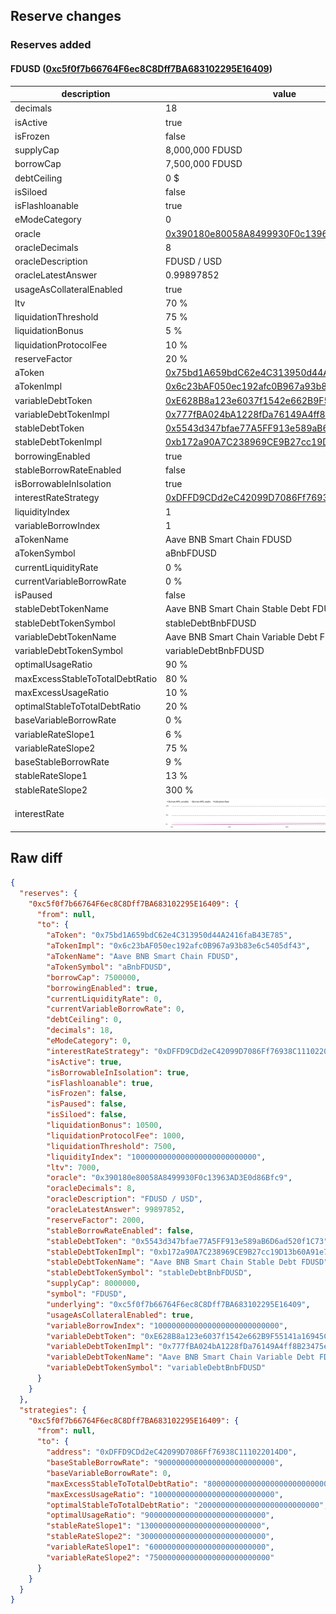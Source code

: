 ## Reserve changes

### Reserves added

#### FDUSD ([0xc5f0f7b66764F6ec8C8Dff7BA683102295E16409](https://bscscan.com/address/0xc5f0f7b66764F6ec8C8Dff7BA683102295E16409))

| description | value |
| --- | --- |
| decimals | 18 |
| isActive | true |
| isFrozen | false |
| supplyCap | 8,000,000 FDUSD |
| borrowCap | 7,500,000 FDUSD |
| debtCeiling | 0 $ |
| isSiloed | false |
| isFlashloanable | true |
| eModeCategory | 0 |
| oracle | [0x390180e80058A8499930F0c13963AD3E0d86Bfc9](https://bscscan.com/address/0x390180e80058A8499930F0c13963AD3E0d86Bfc9) |
| oracleDecimals | 8 |
| oracleDescription | FDUSD / USD |
| oracleLatestAnswer | 0.99897852 |
| usageAsCollateralEnabled | true |
| ltv | 70 % |
| liquidationThreshold | 75 % |
| liquidationBonus | 5 % |
| liquidationProtocolFee | 10 % |
| reserveFactor | 20 % |
| aToken | [0x75bd1A659bdC62e4C313950d44A2416faB43E785](https://bscscan.com/address/0x75bd1A659bdC62e4C313950d44A2416faB43E785) |
| aTokenImpl | [0x6c23bAF050ec192afc0B967a93b83e6c5405df43](https://bscscan.com/address/0x6c23bAF050ec192afc0B967a93b83e6c5405df43) |
| variableDebtToken | [0xE628B8a123e6037f1542e662B9F55141a16945C8](https://bscscan.com/address/0xE628B8a123e6037f1542e662B9F55141a16945C8) |
| variableDebtTokenImpl | [0x777fBA024bA1228fDa76149A4ff8B23475ed057D](https://bscscan.com/address/0x777fBA024bA1228fDa76149A4ff8B23475ed057D) |
| stableDebtToken | [0x5543d347bfae77A5FF913e589aB6D6ad520f1C73](https://bscscan.com/address/0x5543d347bfae77A5FF913e589aB6D6ad520f1C73) |
| stableDebtTokenImpl | [0xb172a90A7C238969CE9B27cc19D13b60A91e7F00](https://bscscan.com/address/0xb172a90A7C238969CE9B27cc19D13b60A91e7F00) |
| borrowingEnabled | true |
| stableBorrowRateEnabled | false |
| isBorrowableInIsolation | true |
| interestRateStrategy | [0xDFFD9CDd2eC42099D7086Ff76938C111022014D0](https://bscscan.com/address/0xDFFD9CDd2eC42099D7086Ff76938C111022014D0) |
| liquidityIndex | 1 |
| variableBorrowIndex | 1 |
| aTokenName | Aave BNB Smart Chain FDUSD |
| aTokenSymbol | aBnbFDUSD |
| currentLiquidityRate | 0 % |
| currentVariableBorrowRate | 0 % |
| isPaused | false |
| stableDebtTokenName | Aave BNB Smart Chain Stable Debt FDUSD |
| stableDebtTokenSymbol | stableDebtBnbFDUSD |
| variableDebtTokenName | Aave BNB Smart Chain Variable Debt FDUSD |
| variableDebtTokenSymbol | variableDebtBnbFDUSD |
| optimalUsageRatio | 90 % |
| maxExcessStableToTotalDebtRatio | 80 % |
| maxExcessUsageRatio | 10 % |
| optimalStableToTotalDebtRatio | 20 % |
| baseVariableBorrowRate | 0 % |
| variableRateSlope1 | 6 % |
| variableRateSlope2 | 75 % |
| baseStableBorrowRate | 9 % |
| stableRateSlope1 | 13 % |
| stableRateSlope2 | 300 % |
| interestRate | ![ir](/.assets/911a3480b9f792f655a3ba52d4db6447055ff426.svg) |


## Raw diff

```json
{
  "reserves": {
    "0xc5f0f7b66764F6ec8C8Dff7BA683102295E16409": {
      "from": null,
      "to": {
        "aToken": "0x75bd1A659bdC62e4C313950d44A2416faB43E785",
        "aTokenImpl": "0x6c23bAF050ec192afc0B967a93b83e6c5405df43",
        "aTokenName": "Aave BNB Smart Chain FDUSD",
        "aTokenSymbol": "aBnbFDUSD",
        "borrowCap": 7500000,
        "borrowingEnabled": true,
        "currentLiquidityRate": 0,
        "currentVariableBorrowRate": 0,
        "debtCeiling": 0,
        "decimals": 18,
        "eModeCategory": 0,
        "interestRateStrategy": "0xDFFD9CDd2eC42099D7086Ff76938C111022014D0",
        "isActive": true,
        "isBorrowableInIsolation": true,
        "isFlashloanable": true,
        "isFrozen": false,
        "isPaused": false,
        "isSiloed": false,
        "liquidationBonus": 10500,
        "liquidationProtocolFee": 1000,
        "liquidationThreshold": 7500,
        "liquidityIndex": "1000000000000000000000000000",
        "ltv": 7000,
        "oracle": "0x390180e80058A8499930F0c13963AD3E0d86Bfc9",
        "oracleDecimals": 8,
        "oracleDescription": "FDUSD / USD",
        "oracleLatestAnswer": 99897852,
        "reserveFactor": 2000,
        "stableBorrowRateEnabled": false,
        "stableDebtToken": "0x5543d347bfae77A5FF913e589aB6D6ad520f1C73",
        "stableDebtTokenImpl": "0xb172a90A7C238969CE9B27cc19D13b60A91e7F00",
        "stableDebtTokenName": "Aave BNB Smart Chain Stable Debt FDUSD",
        "stableDebtTokenSymbol": "stableDebtBnbFDUSD",
        "supplyCap": 8000000,
        "symbol": "FDUSD",
        "underlying": "0xc5f0f7b66764F6ec8C8Dff7BA683102295E16409",
        "usageAsCollateralEnabled": true,
        "variableBorrowIndex": "1000000000000000000000000000",
        "variableDebtToken": "0xE628B8a123e6037f1542e662B9F55141a16945C8",
        "variableDebtTokenImpl": "0x777fBA024bA1228fDa76149A4ff8B23475ed057D",
        "variableDebtTokenName": "Aave BNB Smart Chain Variable Debt FDUSD",
        "variableDebtTokenSymbol": "variableDebtBnbFDUSD"
      }
    }
  },
  "strategies": {
    "0xc5f0f7b66764F6ec8C8Dff7BA683102295E16409": {
      "from": null,
      "to": {
        "address": "0xDFFD9CDd2eC42099D7086Ff76938C111022014D0",
        "baseStableBorrowRate": "90000000000000000000000000",
        "baseVariableBorrowRate": 0,
        "maxExcessStableToTotalDebtRatio": "800000000000000000000000000",
        "maxExcessUsageRatio": "100000000000000000000000000",
        "optimalStableToTotalDebtRatio": "200000000000000000000000000",
        "optimalUsageRatio": "900000000000000000000000000",
        "stableRateSlope1": "130000000000000000000000000",
        "stableRateSlope2": "3000000000000000000000000000",
        "variableRateSlope1": "60000000000000000000000000",
        "variableRateSlope2": "750000000000000000000000000"
      }
    }
  }
}
```